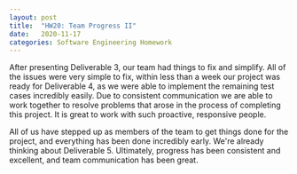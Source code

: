 ```yaml
---
layout: post
title:  "HW20: Team Progress II"
date:   2020-11-17
categories: Software Engineering Homework
---
```




After presenting Deliverable 3, our team had things to fix and simplify. All of the issues were very simple to fix,
within less than a week our project was ready for Deliverable 4, as we were able to implement the remaining test cases
incredibly easily. Due to consistent communication we are able to work together to resolve problems that arose in the process of
completing this project. It is great to work with such proactive, responsive people.

All of us have stepped up as members of the team to get things done for the project, and everything has been done incredibly early.
We're already thinking about Deliverable 5. Ultimately, progress has been consistent and excellent, and team communication has been great. 
